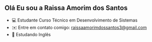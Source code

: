 ## Olá Eu sou a Raissa Amorim dos Santos
- 💻 Estudante Curso Técnico em Desenvolvimento de Sistemas
- ✉️ Entre em contato comigo: raissaamorimdossantos3@gmail.com
- 📒 Estudando Inglês 



